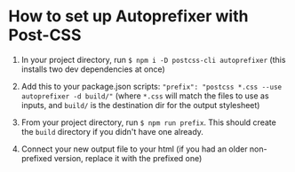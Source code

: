 # How to set up Autoprefixer with Post-CSS

1. In your project directory, run `$ npm i -D postcss-cli autoprefixer` (this installs two dev dependencies at once)

2. Add this to your package.json scripts: `"prefix": "postcss *.css --use autoprefixer -d build/"` (where `*.css` will match the files to use as inputs, and `build/` is the destination dir for the output stylesheet)

3. From your project directory, run `$ npm run prefix`. This should create the `build` directory if you didn't have one already.

4. Connect your new output file to your html (if you had an older non-prefixed version, replace it with the prefixed one)
